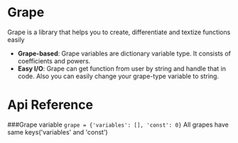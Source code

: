 # Grape
Grape is a library that helps you to create, differentiate and textize functions easily
+ **Grape-based**: Grape variables are dictionary variable type. It consists of coefficients and powers.
+ **Easy I/O**: Grape can get function from user by string and handle that in code. Also you can easily change your grape-type variable to string.
  
# Api Reference
###Grape variable
<code>grape = {'variables': [], 'const': 0}</code>
All grapes have same keys('variables' and 'const')
